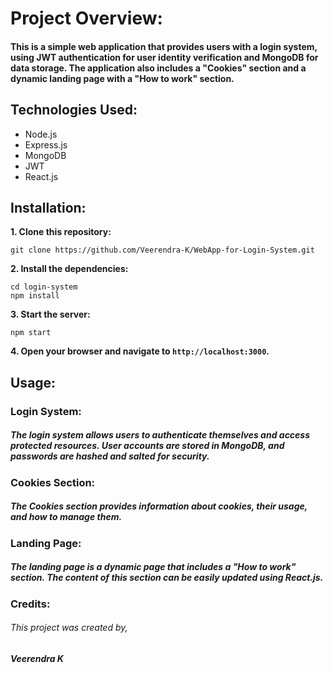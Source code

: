 # Project Overview:
<h4>This is a simple web application that provides users with a login system, using JWT authentication for user identity verification and MongoDB for data storage. The application also includes a "Cookies" section and a dynamic landing page with a "How to work" section.</h4>

## Technologies Used:

-  Node.js
-  Express.js
-  MongoDB
-  JWT
-  React.js

## Installation:

<strong>1. Clone this repository:</strong>
```
git clone https://github.com/Veerendra-K/WebApp-for-Login-System.git
```

<strong>2. Install the dependencies:</strong>
```
cd login-system
npm install
```

<strong>3. Start the server:</strong>
```
npm start
```

<strong>4. Open your browser and navigate to `http://localhost:3000`.</strong>


## Usage:

<strong><h3>Login System:</h3></strong>
<h5>The login system allows users to authenticate themselves and access protected resources. User accounts are stored in MongoDB, and passwords are hashed and salted for security.</h5>

<strong><h3>Cookies Section:</h3></strong>
<h5>The Cookies section provides information about cookies, their usage, and how to manage them.</h5>

<strong><h3>Landing Page:</h3></strong>
<h5>The landing page is a dynamic page that includes a "How to work" section. The content of this section can be easily updated using React.js.</h5>


<strong><h3>Credits:</h3></strong>
<h6>This project was created by,</h6><strong><h5>Veerendra K</h5></strong>
